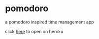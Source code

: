 # pomodoro
a pomodoro inspired time management app

click [here](https://infinite-brushlands-35113.herokuapp.com/) to open on heroku
